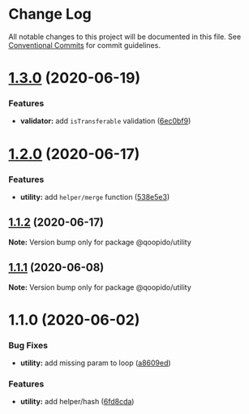 # Change Log

All notable changes to this project will be documented in this file.
See [Conventional Commits](https://conventionalcommits.org) for commit guidelines.

# [1.3.0](https://github.com/dlueth/qoopido/compare/@qoopido/utility@1.2.0...@qoopido/utility@1.3.0) (2020-06-19)


### Features

* **validator:** add `isTransferable` validation ([6ec0bf9](https://github.com/dlueth/qoopido/commit/6ec0bf9d9966bf042cee4c977d4517399d1671b6))





# [1.2.0](https://github.com/dlueth/qoopido/compare/@qoopido/utility@1.1.2...@qoopido/utility@1.2.0) (2020-06-17)


### Features

* **utility:** add `helper/merge` function ([538e5e3](https://github.com/dlueth/qoopido/commit/538e5e3ae0769fcbd8e1c52a5b2f3bd0b624128a))





## [1.1.2](https://github.com/dlueth/qoopido/compare/@qoopido/utility@1.1.1...@qoopido/utility@1.1.2) (2020-06-17)

**Note:** Version bump only for package @qoopido/utility





## [1.1.1](https://github.com/dlueth/qoopido/compare/@qoopido/utility@1.1.0...@qoopido/utility@1.1.1) (2020-06-08)

**Note:** Version bump only for package @qoopido/utility





# 1.1.0 (2020-06-02)


### Bug Fixes

* **utility:** add missing param to loop ([a8609ed](https://github.com/dlueth/qoopido/commit/a8609ed130a428cdd236c2cfb06611ce0ca74eb4))


### Features

* **utility:** add helper/hash ([6fd8cda](https://github.com/dlueth/qoopido/commit/6fd8cda0383ed617038ade1ba8189456fedc6516))
